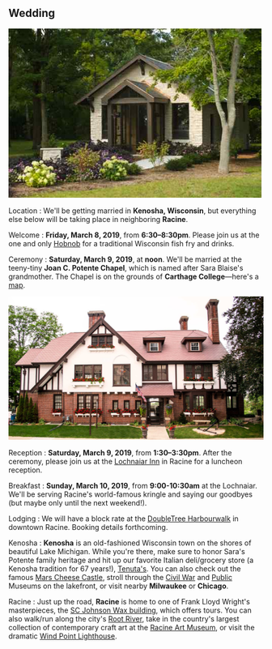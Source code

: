 ## Wedding

<img src="/images/chapel.jpg" class="inset" />

Location
: We'll be getting married in **Kenosha, Wisconsin**, but everything else below will be taking place in neighboring **Racine**.

Welcome
: **Friday, March 8, 2019**, from **6:30–8:30pm**. Please join us at the one and only [Hobnob](https://www.thehobnob.com/) for a traditional Wisconsin fish fry and drinks.

Ceremony
: **Saturday, March 9, 2019**, at **noon**. We'll be married at the teeny-tiny **Joan C. Potente Chapel**, which is named after Sara Blaise's grandmother. The Chapel is on the grounds of **Carthage College**—here's a [map](https://www.carthage.edu/live/files/3314-campus-map-flat-versionpdf).

<img src="/images/lochnaiar.jpg" class="inset" />

Reception
: **Saturday, March 9, 2019**, from **1:30–3:30pm**. After the ceremony, please join us at the [Lochnaiar Inn](https://www.lochnaiarinn.com/) in Racine for a luncheon reception.

Breakfast
: **Sunday, March 10, 2019**, from **9:00-10:30am** at the Lochnaiar. We'll be serving Racine's world-famous kringle and saying our goodbyes (but maybe only until the next weekend!).

Lodging
: We will have a block rate at the [DoubleTree Harbourwalk](https://doubletree3.hilton.com/en/hotels/wisconsin/doubletree-by-hilton-hotel-racine-harbourwalk-RACGLDT/index.html) in downtown Racine. Booking details forthcoming.

Kenosha
: **Kenosha** is an old-fashioned Wisconsin town on the shores of beautiful Lake Michigan. While you're there, make sure to honor Sara's Potente family heritage and hit up our favorite Italian deli/grocery store (a Kenosha tradition for 67 years!), [Tenuta's](http://www.tenutasdeli.com/). 
You can also check out the famous [Mars Cheese Castle](https://www.marscheese.com/), stroll through the [Civil War](https://museums.kenosha.org/civilwar/) and [Public](https://museums.kenosha.org/public/) Museums on the lakefront, or visit nearby **Milwaukee** or **Chicago**.

Racine
: Just up the road, **Racine** is home to one of Frank Lloyd Wright's masterpieces, the [SC Johnson Wax building](http://www.scjohnson.com/en/company/visiting.aspx), which offers tours. You can also walk/run along the city's [Root River](http://www.rootrivercouncil.org/experience-the-root/root-river-pathway/), take in the country's largest collection of contemporary craft art at the [Racine Art Museum](https://www.ramart.org/), or visit the dramatic [Wind Point Lighthouse](http://windpointlighthouse.org/).
